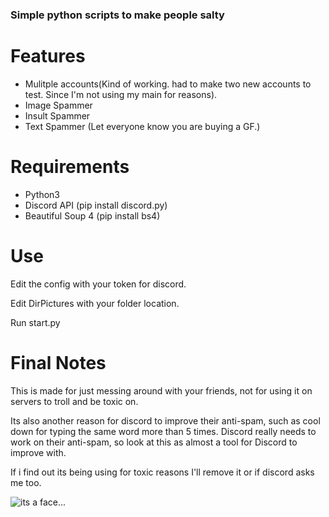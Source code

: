 ### Simple python scripts to make people salty 



# Features 
- Mulitple accounts(Kind of working. had to make two new accounts to test. Since I'm not using my main for reasons).
- Image Spammer
- Insult Spammer
- Text Spammer (Let everyone know you are buying a GF.)

# Requirements 
- Python3
- Discord API (pip install discord.py)
- Beautiful Soup 4 (pip install bs4)

# Use
Edit the config with your token for discord.

Edit DirPictures with your folder location.

Run start.py

# Final Notes
This is made for just messing around with your friends, not for using it on servers to troll and be toxic on.


Its also another reason for discord to improve their anti-spam, such as cool down for typing the same word more than 5 times.
Discord really needs to work on their anti-spam, so look at this as almost a tool for Discord to improve with.

If i find out its being using for toxic reasons I'll remove it or if discord asks me too.

![its a face](http://i.imgur.com/bTMYozm.png)... 
